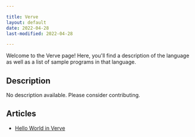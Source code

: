 ```yaml
---

title: Verve
layout: default
date: 2022-04-28
last-modified: 2022-04-28

---
```


Welcome to the Verve page! Here, you'll find a description of the language as well as a list of sample programs in that language.

## Description

No description available. Please consider contributing.

## Articles

- [Hello World in Verve](https://sampleprograms.io/projects/hello-world/verve)